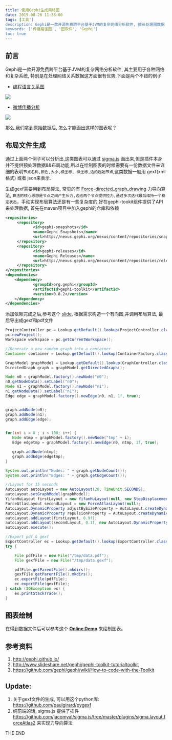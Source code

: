```yaml
---
title: 使用Gephi生成网络图
date: 2015-08-26 11:38:00
tags: [工具']
description: Gephi是一款开源免费跨平台基于JVM的复杂网络分析软件, 擅长处理图数据
keywords: ['传播路径图', '图软件', 'Gephi']
toc: true
---
```


## 前言
Gephi是一款开源免费跨平台基于JVM的复杂网络分析软件, 其主要用于各种网络和复杂系统, 特别是在处理网络关系数据这方面很有优势,下面是两个不错的例子

+ [编程语言关系图](http://exploringdata.github.io/vis/programmers-search-relations/)

![](http://7jptw8.com1.z0.glb.clouddn.com/gephi/programming-rel.png)

+ [微博传播分析](http://www.weiboreach.com/Try/exa2.jsp?val=3839629461690386_1684941721)

![](http://7jptw8.com1.z0.glb.clouddn.com/gephi/weibo.png)

那么,我们拿到原始数据后, 怎么才能画出这样的图表呢？

## 布局文件生成

通过上面两个例子可以分析出,这类图表可以通过 [sigma.js](http://sigmajs.org/) 画出来,但是插件本身并不提供预处理数据&&布局功能,所以在绘制图表的时候需要有一份数据文件来详细的表明`节点名称,颜色,大小,横坐标, 纵坐标,边的起始节点`,这类数据一般用 gexf(xml格式) 或者 json来表示. 

生成gexf需要用到布局算法, 常见的有 [Force-directed_graph_drawing](https://en.wikipedia.org/wiki/Force-directed_graph_drawing) 力导向算法, `算法的核心思想是节点之间产生斥力,边给两个节点提供拉力,通过多次迭代最后维持一个稳定状态`，手动实现布局算法还是有一些复杂度的,好在gephi-tookit组件提供了API来处理数据, 首先在maven项目中加入gephi的仓库和依赖
```xml
<repositories>
     <repository>
            <id>gephi-snapshots</id>
            <name>Gephi Snapshots</name>
            <url>http://nexus.gephi.org/nexus/content/repositories/snapshots/</url>
     </repository>
     <repository>
            <id>gephi-releases</id>
            <name>Gephi Releases</name>
            <url>http://nexus.gephi.org/nexus/content/repositories/releases/</url>
     </repository>
</repositories>
<dependencies>
    <dependency>
            <groupId>org.gephi</groupId>
            <artifactId>gephi-toolkit</artifactId>
            <version>0.8.2</version>
    </dependency>
</dependencies>
```
添加依赖完成之后,参考这个 [slide](http://www.slideshare.net/gephi/gephi-toolkit-tutorialtoolkit), 根据需求构造一个有向图,并调用布局算法, 最后导出成gexf和pdf文件


```java
ProjectController pc = Lookup.getDefault().lookup(ProjectController.class);
pc.newProject();
Workspace workspace = pc.getCurrentWorkspace();

//Generate a new random graph into a container
Container container = Lookup.getDefault().lookup(ContainerFactory.class).newContainer();

GraphModel graphModel = Lookup.getDefault().lookup(GraphController.class).getModel();
DirectedGraph graph = graphModel.getDirectedGraph();

Node n0 = graphModel.factory().newNode("n0");
n0.getNodeData().setLabel("n0");
Node n1 = graphModel.factory().newNode("n1");
n1.getNodeData().setLabel("n1");
Edge edge = graphModel.factory().newEdge(n0, n1, 1f, true);


graph.addNode(n0);
graph.addNode(n1);
graph.addEdge(edge);


for(int i = 0 ; i < 100; i++) {
   Node ntmp = graphModel.factory().newNode("tmp" + i);
   Edge edgetmp = graphModel.factory().newEdge(n0, ntmp, 1f, true);

   graph.addNode(ntmp);
   graph.addEdge(edgetmp);
}

System.out.println("Nodes: " + graph.getNodeCount());
System.out.println("Edges: " + graph.getEdgeCount());

//Layout for 15 seconds
AutoLayout autoLayout = new AutoLayout(20, TimeUnit.SECONDS);
autoLayout.setGraphModel(graphModel);
YifanHuLayout firstLayout = new YifanHuLayout(null, new StepDisplacement(1f));
ForceAtlasLayout secondLayout = new ForceAtlasLayout(null);
AutoLayout.DynamicProperty adjustBySizeProperty = AutoLayout.createDynamicProperty("forceAtlas.adjustSizes.name", Boolean.TRUE, 0.1f);//True after 10% of layout time
AutoLayout.DynamicProperty repulsionProperty = AutoLayout.createDynamicProperty("forceAtlas.repulsionStrength.name", new Double(500.), 0f);//500 for the complete period
autoLayout.addLayout(firstLayout, 0.9f);
autoLayout.addLayout(secondLayout, 0.1f, new AutoLayout.DynamicProperty[]{adjustBySizeProperty, repulsionProperty});
autoLayout.execute();

//Export pdf & gexf
ExportController ec = Lookup.getDefault().lookup(ExportController.class);
try {

    File pdfFile = new File("/tmp/data.pdf");
    File gexfFile = new File("/tmp/data.gexf");

    pdfFile.getParentFile().mkdirs();
    gexfFile.getParentFile().mkdirs();
    ec.exportFile(pdfFile);
    ec.exportFile(gexfFile);
} catch (IOException ex) {
    ex.printStackTrace();
}
```

## 图表绘制

在得到数据文件后可以参考这个 **[Online Demo](https://nagland.github.io/201509/sigmajs/index.html)** 来绘制图表。


## 参考资料
1. http://gephi.github.io/
2. http://www.slideshare.net/gephi/gephi-toolkit-tutorialtoolkit
3. https://github.com/gephi/gephi/wiki/How-to-code-with-the-Toolkit

## Update:

1. 关于gexf文件的生成, 可以用这个python库: https://github.com/paulgirard/pygexf
2. 纯前端的话, sigma.js 提供了插件 https://github.com/jacomyal/sigma.js/tree/master/plugins/sigma.layout.forceAtlas2 来实现力导向算法

THE END
